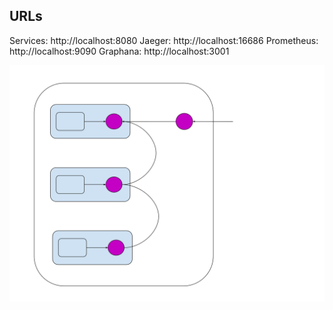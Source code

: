 
## URLs

Services: http://localhost:8080
Jaeger: http://localhost:16686
Prometheus: http://localhost:9090
Graphana: http://localhost:3001


![Simple Sidecar Proxy](img/sidecar-proxy-simple.svg)